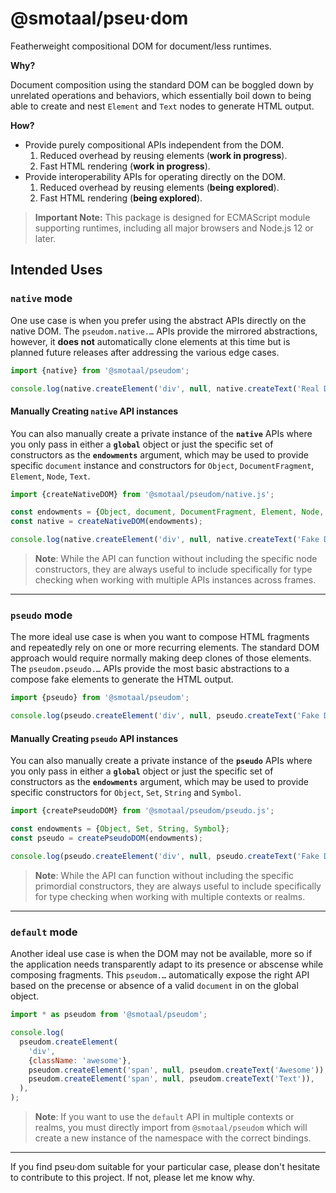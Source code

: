 # @smotaal/pseu·dom

Featherweight compositional DOM for document/less runtimes.

**Why?**

Document composition using the standard DOM can be boggled down by unrelated operations and behaviors, which essentially boil down to being able to create and nest `Element` and `Text` nodes to generate HTML output.

**How?**

- Provide purely compositional APIs independent from the DOM.
  1. Reduced overhead by reusing elements (**work in progress**).
  2. Fast HTML rendering (**work in progress**).
- Provide interoperability APIs for operating directly on the DOM.
  1. Reduced overhead by reusing elements (**being explored**).
  2. Fast HTML rendering (**being explored**).

> **Important Note:** This package is designed for ECMAScript module supporting runtimes, including all major browsers and Node.js 12 or later.

## Intended Uses

### **`native`** mode

One use case is when you prefer using the abstract APIs directly on the native DOM. The `pseudom.native.…` APIs provide the mirrored abstractions, however, it **does not** automatically clone elements at this time but is planned future releases after addressing the various edge cases.

```js
import {native} from '@smotaal/pseudom';

console.log(native.createElement('div', null, native.createText('Real DIV')));
```

#### Manually Creating `native` API instances

You can also manually create a private instance of the **`native`** APIs where you only pass in either a **`global`** object or just the specific set of constructors as the **`endowments`** argument, which may be used to provide specific `document` instance and constructors for `Object`, `DocumentFragment`, `Element`, `Node`, `Text`.

```js
import {createNativeDOM} from '@smotaal/pseudom/native.js';

const endowments = {Object, document, DocumentFragment, Element, Node, Text};
const native = createNativeDOM(endowments);

console.log(native.createElement('div', null, native.createText('Fake DIV')));
```

> **Note**: While the API can function without including the specific node constructors, they are always useful to include specifically for type checking when working with multiple APIs instances across frames.

---

### **`pseudo`** mode

The more ideal use case is when you want to compose HTML fragments and repeatedly rely on one or more recurring elements. The standard DOM approach would require normally making deep clones of those elements. The `pseudom.pseudo.…` APIs provide the most basic abstractions to a compose fake elements to generate the HTML output.

```js
import {pseudo} from '@smotaal/pseudom';

console.log(pseudo.createElement('div', null, pseudo.createText('Fake DIV')));
```

#### Manually Creating `pseudo` API instances

You can also manually create a private instance of the **`pseudo`** APIs where you only pass in either a **`global`** object or just the specific set of constructors as the **`endowments`** argument, which may be used to provide specific constructors for `Object`, `Set`, `String` and `Symbol`.

```js
import {createPseudoDOM} from '@smotaal/pseudom/pseudo.js';

const endowments = {Object, Set, String, Symbol};
const pseudo = createPseudoDOM(endowments);

console.log(pseudo.createElement('div', null, pseudo.createText('Fake DIV')));
```

> **Note**: While the API can function without including the specific primordial constructors, they are always useful to include specifically for type checking when working with multiple contexts or realms.

---

### **`default`** mode

Another ideal use case is when the DOM may not be available, more so if the application needs transparently adapt to its presence or abscense while composing fragments. This `pseudom.…` automatically expose the right API based on the precense or absence of a valid `document` in on the global object.

```js
import * as pseudom from '@smotaal/pseudom';

console.log(
  pseudom.createElement(
    'div',
    {className: 'awesome'},
    pseudom.createElement('span', null, pseudom.createText('Awesome')),
    pseudom.createElement('span', null, pseudom.createText('Text')),
  ),
);
```

> **Note**: If you want to use the `default` API in multiple contexts or realms, you must directly import from `@smotaal/pseudom` which will create a new instance of the namespace with the correct bindings.

---

If you find pseu·dom suitable for your particular case, please don't hesitate to contribute to this project. If not, please let me know why.
